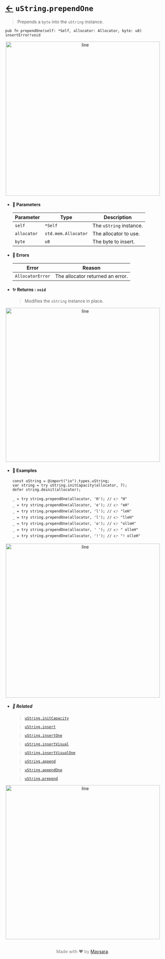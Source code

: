 # [←](../uString.md) `uString`.`prependOne`

> Prepends a `byte` into the `uString` instance.

```zig
pub fn prependOne(self: *Self, allocator: Allocator, byte: u8) insertError!void
```


<div align="center">
<img src="https://raw.githubusercontent.com/Super-ZIG/io/refs/heads/main/dist/img/md/line.png" alt="line" style="width:500px;"/>
</div>

- #### 🧩 Parameters

    | Parameter   | Type                | Description             |
    | ----------- | ------------------- | ----------------------- |
    | `self`      | `*Self`             | The `uString` instance. |
    | `allocator` | `std.mem.Allocator` | The allocator to use.   |
    | `byte`      | `u8`                | The byte to insert.     |

- #### 🚫 Errors

    | Error            | Reason                           |
    | ---------------- | -------------------------------- |
    | `AllocatorError` | The allocator returned an error. |

- #### ✨ Returns : `void`

    > Modifies the `uString` instance in place.

<div align="center">
<img src="https://raw.githubusercontent.com/Super-ZIG/io/refs/heads/main/dist/img/md/line.png" alt="line" style="width:500px;"/>
</div>

- #### 🧪 Examples

    ```zig
    const uString = @import("io").types.uString;
    var string = try uString.initCapacity(allocator, 7);
    defer string.deinit(allocator);
    ```

    ```zig
    _ = try string.prependOne(allocator, 'H'); // 👉 "H"
    _ = try string.prependOne(allocator, 'e'); // 👉 "eH"
    _ = try string.prependOne(allocator, 'l'); // 👉 "leH"
    _ = try string.prependOne(allocator, 'l'); // 👉 "lleH"
    _ = try string.prependOne(allocator, 'o'); // 👉 "olleH"
    _ = try string.prependOne(allocator, ' '); // 👉 " olleH"
    _ = try string.prependOne(allocator, '!'); // 👉 "! olleH"
    ```

<div align="center">
<img src="https://raw.githubusercontent.com/Super-ZIG/io/refs/heads/main/dist/img/md/line.png" alt="line" style="width:500px;"/>
</div>

- ##### 🔗 Related

  > [`uString.initCapacity`](./initCapacity.md)

  > [`uString.insert`](./insert.md)

  > [`uString.insertOne`](./insertOne.md)

  > [`uString.insertVisual`](./insertVisual.md)

  > [`uString.insertVisualOne`](./insertVisualOne.md)

  > [`uString.append`](./append.md)

  > [`uString.appendOne`](./appendOne.md)

  > [`uString.prepend`](./prepend.md)

<div align="center">
<img src="https://raw.githubusercontent.com/Super-ZIG/io/refs/heads/main/dist/img/md/line.png" alt="line" style="width:500px;"/>
</div>

<p align="center" style="color:grey;"><br />Made with ❤️ by <a href="http://github.com/maysara-elshewehy" target="blank">Maysara</a>.</p>